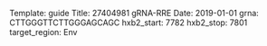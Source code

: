 Template: guide
Title: 27404981 gRNA-RRE
Date: 2019-01-01
grna: CTTGGGTTCTTGGGAGCAGC
hxb2_start: 7782
hxb2_stop: 7801
target_region: Env
